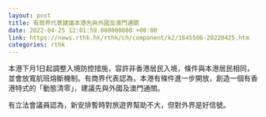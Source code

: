 ```yaml
---
layout: post
title: 有商界代表建議本港先與外國及澳門通關
date: 2022-04-25 12:01:59.000000000 +08:00
link: https://news.rthk.hk/rthk/ch/component/k2/1645506-20220425.htm
categories: rthk
---
```


本港下月1日起調整入境防控措施，容許非香港居民入境，條件與本港居民相同，並會放寬航班熔斷機制。有商界代表認為，本港有條件進一步開放，創造一個有香港特式的「動態清零」，建議先與外國及澳門通關。

有立法會議員認為，新安排暫時對旅遊界幫助不大，但對外界是好信號。
